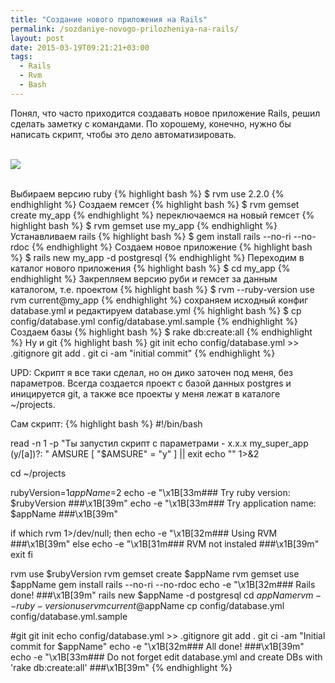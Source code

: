 ```yaml
---
title: "Создание нового приложения на Rails"
permalink: /sozdaniye-novogo-prilozheniya-na-rails/
layout: post
date: 2015-03-19T09:21:21+03:00
tags:
  - Rails
  - Rvm
  - Bash
---
```


Понял, что часто приходится создавать новое приложение Rails, решил сделать заметку с командами. По хорошему, конечно, нужно бы написать скрипт, чтобы это дело автоматизировать.

<br>
<img src="https://farm1.staticflickr.com/611/21186379074_a897e27375_o.jpg">
<br>
<br>

Выбираем версию ruby
{% highlight bash %}
$ rvm use 2.2.0
{% endhighlight %}
Создаем гемсет
{% highlight bash %}
$ rvm gemset create my_app
{% endhighlight %}
переключаемся на новый гемсет
{% highlight bash %}
$ rvm gemset use my_app
{% endhighlight %}
Устанавливаем rails
{% highlight bash %}
$ gem install rails --no-ri --no-rdoc
{% endhighlight %}
Создаем новое приложение
{% highlight bash %}
$ rails new my_app -d postgresql
{% endhighlight %}
Переходим в каталог нового приложения
{% highlight bash %}
$ cd my_app
{% endhighlight %}
Закрепляем версию руби и гемсет за данным каталогом, т.е. проектом
{% highlight bash %}
$ rvm --ruby-version use rvm current@my_app
{% endhighlight %}
сохраняем исходный конфиг database.yml и редактируем database.yml
{% highlight bash %}
$ cp config/database.yml config/database.yml.sample
{% endhighlight %}
Создаем базы
{% highlight bash %}
$ rake db:create:all
{% endhighlight %}
Ну и git
{% highlight bash %}
git init
echo config/database.yml >> .gitignore
git add .
git ci -am "initial commit"
{% endhighlight %}

UPD: Скрипт я все таки сделал, но он дико заточен под меня, без параметров. Всегда создается проект с базой данных postgres и иницируется git, а также все проекты у меня лежат в каталоге ~/projects.

Сам скрипт:
{% highlight bash %}
#!/bin/bash

read -n 1 -p "Ты запустил скрипт с параметрами - x.x.x my_super_app (y/[a])?: " AMSURE
[ "$AMSURE" = "y" ] || exit
echo "" 1>&2

cd ~/projects

rubyVersion=$1
appName=$2
echo -e "\x1B[33m### Try ruby version: $rubyVersion ###\x1B[39m"
echo -e "\x1B[33m### Try application name: $appName ###\x1B[39m"

if which rvm 1>/dev/null; then
  echo -e "\x1B[32m### Using RVM ###\x1B[39m"
else
  echo -e "\x1B[31m### RVM not instaled ###\x1B[39m"
  exit
fi

rvm use $rubyVersion
rvm gemset create $appName
rvm gemset use $appName
gem install rails --no-ri --no-rdoc
echo -e "\x1B[32m### Rails done! ###\x1B[39m"
rails new $appName -d postgresql
cd $appName
rvm --ruby-version use rvm current@$appName
cp config/database.yml config/database.yml.sample

#git
git init
echo config/database.yml >> .gitignore
git add .
git ci -am "Initial commit for $appName"
echo -e "\x1B[32m### All done! ###\x1B[39m"
echo -e "\x1B[33m### Do not forget edit database.yml and create DBs with 'rake db:create:all' ###\x1B[39m"
{% endhighlight %}



